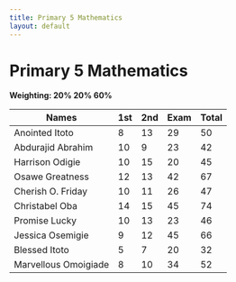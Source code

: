 ```yaml
---
title: Primary 5 Mathematics
layout: default
---
```


# Primary 5 Mathematics  
**Weighting: 20% 20% 60%**


| Names                 | 1st | 2nd | Exam | Total |
|-----------------------|-----|-----|------|-------|
| Anointed Itoto        |  8  | 13  | 29   | 50    |
| Abdurajid Abrahim     | 10  | 9   | 23   | 42    |
| Harrison Odigie       | 10  | 15  | 20   | 45    |
| Osawe Greatness       | 12  | 13  | 42   | 67    |
| Cherish O. Friday     | 10  | 11  | 26   | 47    |
| Christabel Oba        | 14  | 15  | 45   | 74    |
| Promise Lucky         | 10  | 13  | 23   | 46    |
| Jessica Osemigie      |  9  | 12  | 45   | 66    |
| Blessed Itoto         |  5  |  7  | 20   | 32    |
| Marvellous Omoigiade  |  8  | 10  | 34   | 52    |
